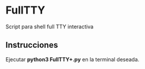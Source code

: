 # FullTTY
Script para shell full TTY interactiva

## Instrucciones

Ejecutar **python3 FullTTY+.py** en la terminal deseada.

